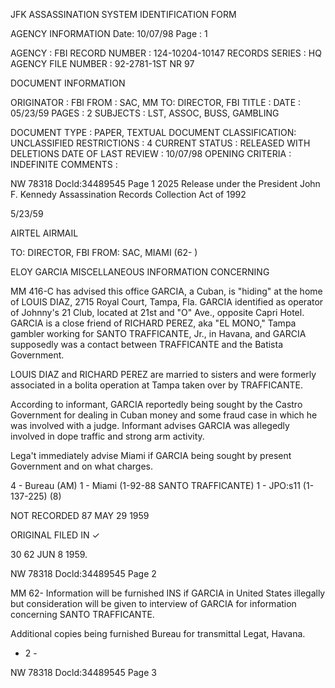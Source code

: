 JFK ASSASSINATION SYSTEM
IDENTIFICATION FORM

AGENCY INFORMATION
Date: 10/07/98
Page : 1

AGENCY : FBI
RECORD NUMBER : 124-10204-10147
RECORDS SERIES : HQ
AGENCY FILE NUMBER : 92-2781-1ST NR 97

DOCUMENT INFORMATION

ORIGINATOR : FBI
FROM : SAC, MM
TO: DIRECTOR, FBI
TITLE :
DATE : 05/23/59
PAGES : 2
SUBJECTS : LST, ASSOC, BUSS, GAMBLING

DOCUMENT TYPE : PAPER, TEXTUAL DOCUMENT
CLASSIFICATION: UNCLASSIFIED
RESTRICTIONS : 4
CURRENT STATUS : RELEASED WITH DELETIONS
DATE OF LAST REVIEW : 10/07/98
OPENING CRITERIA : INDEFINITE
COMMENTS :

NW 78318
Docld:34489545 Page 1
2025 Release under the
President John F. Kennedy
Assassination Records
Collection Act of 1992

5/23/59

AIRTEL AIRMAIL

TO: DIRECTOR, FBI
FROM: SAC, MIAMI (62- )

ELOY GARCIA
MISCELLANEOUS INFORMATION CONCERNING

MM 416-C has advised this office GARCIA, a Cuban,
is "hiding" at the home of LOUIS DIAZ, 2715 Royal Court,
Tampa, Fla. GARCIA identified as operator of Johnny's 21
Club, located at 21st and "O" Ave., opposite Capri Hotel.
GARCIA is a close friend of RICHARD PEREZ, aka "EL MONO,"
Tampa gambler working for SANTO TRAFFICANTE, Jr., in
Havana, and GARCIA supposedly was a contact between
TRAFFICANTE and the Batista Government.

LOUIS DIAZ and RICHARD PEREZ are married to
sisters and were formerly associated in a bolita operation
at Tampa taken over by TRAFFICANTE.

According to informant, GARCIA reportedly being
sought by the Castro Government for dealing in Cuban money
and some fraud case in which he was involved with a judge.
Informant advises GARCIA was allegedly involved in dope
traffic and strong arm activity.

Lega't immediately advise Miami if GARCIA being
sought by present Government and on what charges.

4 - Bureau (AM)
1 - Miami (1-92-88 SANTO TRAFFICANTE)
1 - JPO:s11 (1-137-225)
(8)

NOT RECORDED
87 MAY 29 1959

ORIGINAL FILED IN ✓

30
62 JUN 8 1959.

NW 78318
Docld:34489545 Page 2

MM 62-
Information will be furnished INS if GARCIA in
United States illegally but consideration will be given to
interview of GARCIA for information concerning SANTO
TRAFFICANTE.

Additional copies being furnished Bureau for
transmittal Legat, Havana.

- 2 -

NW 78318
Docld:34489545 Page 3
